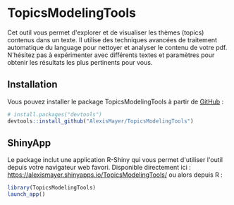 # TopicsModelingTools

<!-- badges: start -->
<!-- badges: end -->

Cet outil vous permet d'explorer et de visualiser les thèmes (topics) contenus dans un texte. 
Il utilise des techniques avancées de traitement automatique du language pour nettoyer et analyser le contenu de votre pdf.
N'hésitez pas à expérimenter avec différents textes et paramètres pour obtenir les résultats les plus pertinents pour vous.
               
## Installation

Vous pouvez installer le package TopicsModelingTools à partir de [GitHub](https://github.com/) :

``` r
# install.packages("devtools")
devtools::install_github("AlexisMayer/TopicsModelingTools")
```

## ShinyApp

Le package inclut une application R-Shiny qui vous permet d'utiliser l'outil depuis votre navigateur web favori. 
Disponible directement ici : https://alexismayer.shinyapps.io/TopicsModelingTools/
ou alors depuis R : 

``` r
library(TopicsModelingTools)
launch_app()
```

